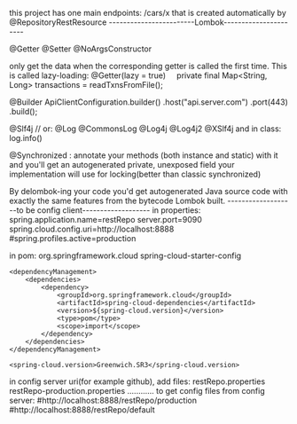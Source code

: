 this project has one main endpoints: /cars/x
that is created automatically by  @RepositoryRestResource
------------------------Lombok----------------------

@Getter @Setter @NoArgsConstructor

only get the data when the corresponding getter is called the first time. This is called lazy-loading:
@Getter(lazy = true)
    private final Map<String, Long> transactions = readTxnsFromFile();

@Builder
ApiClientConfiguration.builder()
        .host("api.server.com")
        .port(443)        
    .build();
    
@Slf4j // or: @Log @CommonsLog @Log4j @Log4j2 @XSlf4j
and in class: log.info()

 @Synchronized : annotate your methods (both instance and static) with it and you'll get an autogenerated private,
  unexposed field your implementation will use for locking(better than classic synchronized)
  
By delombok-ing your code you'd get autogenerated Java source code with exactly the same features from the bytecode Lombok built.
-------------------to be config client-------------------
in properties:
spring.application.name=restRepo
server.port=9090
spring.cloud.config.uri=http://localhost:8888
#spring.profiles.active=production

in pom:
		<dependency>
			<groupId>org.springframework.cloud</groupId>
			<artifactId>spring-cloud-starter-config</artifactId>
		</dependency>


	<dependencyManagement>
		<dependencies>
			<dependency>
				<groupId>org.springframework.cloud</groupId>
				<artifactId>spring-cloud-dependencies</artifactId>
				<version>${spring-cloud.version}</version>
				<type>pom</type>
				<scope>import</scope>
			</dependency>
		</dependencies>
	</dependencyManagement>
	
	<spring-cloud.version>Greenwich.SR3</spring-cloud.version>

in config server uri(for example github), add files:
restRepo.properties
restRepo-production.properties
............
to get config files from config server:
#http://localhost:8888/restRepo/production
#http://localhost:8888/restRepo/default


